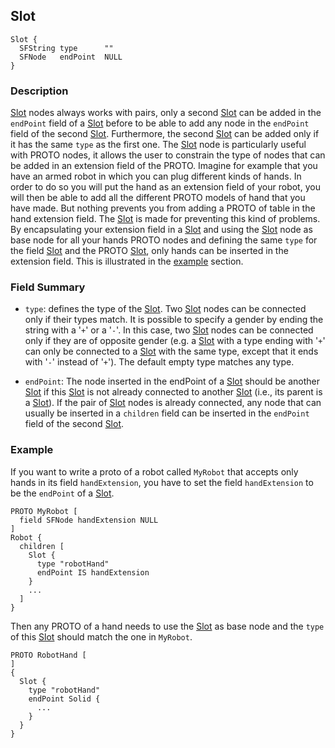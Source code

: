 ## Slot

```
Slot {
  SFString type      ""
  SFNode   endPoint  NULL
}
```

### Description

[Slot](#slot) nodes always works with pairs, only a second [Slot](#slot) can be
added in the `endPoint` field of a [Slot](#slot) before to be able to add any
node in the `endPoint` field of the second [Slot](#slot). Furthermore, the
second [Slot](#slot) can be added only if it has the same `type` as the first
one. The [Slot](#slot) node is particularly useful with PROTO nodes, it allows the
user to constrain the type of nodes that can be added in an extension field of
the PROTO. Imagine for example that you have an armed robot in which you can
plug different kinds of hands. In order to do so you will put the hand as an
extension field of your robot, you will then be able to add all the different
PROTO models of hand that you have made. But nothing prevents you from adding a PROTO of
table in the hand extension field. The [Slot](#slot) is made for preventing this
kind of problems. By encapsulating your extension field in a [Slot](#slot) and
using the [Slot](#slot) node as base node for all your hands PROTO nodes and defining
the same `type` for the field [Slot](#slot) and the PROTO [Slot](#slot), only
hands can be inserted in the extension field. This is illustrated in the
[example](#example) section.

### Field Summary

- `type`: defines the type of the [Slot](#slot). Two [Slot](#slot) nodes can be
connected only if their types match. It is possible to specify a gender by
ending the string with a '`+`' or a '`-`'. In this case, two [Slot](#slot) nodes
can be connected only if they are of opposite gender (e.g. a [Slot](#slot) with
a type ending with '`+`' can only be connected to a [Slot](#slot) with the same
type, except that it ends with '`-`' instead of '`+`'). The default empty type
matches any type.

- `endPoint`: The node inserted in the endPoint of a [Slot](#slot) should be
another [Slot](#slot) if this [Slot](#slot) is not already connected to another
[Slot](#slot) (i.e., its parent is a [Slot](#slot)). If the pair of
[Slot](#slot) nodes is already connected, any node that can usually be inserted
in a `children` field can be inserted in the `endPoint` field of the second
[Slot](#slot).

### Example

If you want to write a proto of a robot called `MyRobot` that accepts only hands
in its field `handExtension`, you have to set the field `handExtension` to be
the `endPoint` of a [Slot](#slot).

```
PROTO MyRobot [
  field SFNode handExtension NULL
]
Robot {
  children [
    Slot {
      type "robotHand"
      endPoint IS handExtension
    }
    ...
  ]
}
```

Then any PROTO of a hand needs to use the [Slot](#slot) as base node and the
`type` of this [Slot](#slot) should match the one in `MyRobot`.

```
PROTO RobotHand [
]
{
  Slot {
    type "robotHand"
    endPoint Solid {
      ...
    }
  }
}
```
